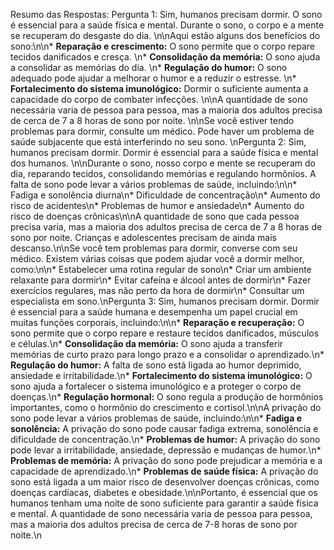 Resumo das Respostas:
Pergunta 1: 
Sim, humanos precisam dormir. O sono é essencial para a saúde física e mental. Durante o sono, o corpo e a mente se recuperam do desgaste do dia.  \n\nAqui estão alguns dos benefícios do sono:\n\n* **Reparação e crescimento:** O sono permite que o corpo repare tecidos danificados e cresça. \n* **Consolidação da memória:** O sono ajuda a consolidar as memórias do dia. \n* **Regulação do humor:** O sono adequado pode ajudar a melhorar o humor e a reduzir o estresse. \n* **Fortalecimento do sistema imunológico:** Dormir o suficiente aumenta a capacidade do corpo de combater infecções. \n\nA quantidade de sono necessária varia de pessoa para pessoa, mas a maioria dos adultos precisa de cerca de 7 a 8 horas de sono por noite. \n\nSe você estiver tendo problemas para dormir, consulte um médico. Pode haver um problema de saúde subjacente que está interferindo no seu sono. \nPergunta 2: 
Sim, humanos precisam dormir. Dormir é essencial para a saúde física e mental dos humanos. \n\nDurante o sono, nosso corpo e mente se recuperam do dia, reparando tecidos, consolidando memórias e regulando hormônios. A falta de sono pode levar a vários problemas de saúde, incluindo:\n\n* Fadiga e sonolência diurna\n* Dificuldade de concentração\n* Aumento do risco de acidentes\n* Problemas de humor e ansiedade\n* Aumento do risco de doenças crônicas\n\nA quantidade de sono que cada pessoa precisa varia, mas a maioria dos adultos precisa de cerca de 7 a 8 horas de sono por noite. Crianças e adolescentes precisam de ainda mais descanso.\n\nSe você tem problemas para dormir, converse com seu médico. Existem várias coisas que podem ajudar você a dormir melhor, como:\n\n* Estabelecer uma rotina regular de sono\n* Criar um ambiente relaxante para dormir\n* Evitar cafeína e álcool antes de dormir\n* Fazer exercícios regulares, mas não perto da hora de dormir\n* Consultar um especialista em sono.\nPergunta 3: 
Sim, humanos precisam dormir. Dormir é essencial para a saúde humana e desempenha um papel crucial em muitas funções corporais, incluindo:\n\n* **Reparação e recuperação:** O sono permite que o corpo repare e restaure tecidos danificados, músculos e células.\n* **Consolidação da memória:** O sono ajuda a transferir memórias de curto prazo para longo prazo e a consolidar o aprendizado.\n* **Regulação do humor:** A falta de sono está ligada ao humor deprimido, ansiedade e irritabilidade.\n* **Fortalecimento do sistema imunológico:** O sono ajuda a fortalecer o sistema imunológico e a proteger o corpo de doenças.\n* **Regulação hormonal:** O sono regula a produção de hormônios importantes, como o hormônio do crescimento e cortisol.\n\nA privação do sono pode levar a vários problemas de saúde, incluindo:\n\n* **Fadiga e sonolência:** A privação do sono pode causar fadiga extrema, sonolência e dificuldade de concentração.\n* **Problemas de humor:** A privação do sono pode levar a irritabilidade, ansiedade, depressão e mudanças de humor.\n* **Problemas de memória:** A privação do sono pode prejudicar a memória e a capacidade de aprendizado.\n* **Problemas de saúde física:** A privação do sono está ligada a um maior risco de desenvolver doenças crônicas, como doenças cardíacas, diabetes e obesidade.\n\nPortanto, é essencial que os humanos tenham uma noite de sono suficiente para garantir a saúde física e mental. A quantidade de sono necessária varia de pessoa para pessoa, mas a maioria dos adultos precisa de cerca de 7-8 horas de sono por noite.\n
